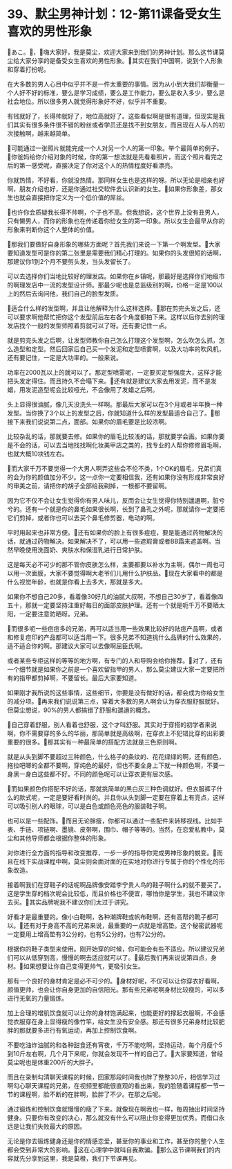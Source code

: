 # 39、默尘男神计划：12-第11课备受女生喜欢的男性形象

🎼あこ。🎼，🎼嗨大家好，我是莫尘，欢迎大家来到我们的男神计划。那么这节课莫尘给大家分享的是备受女生喜欢的男性形象。🎼其实在我们中国啊，说到个人形象和穿着打扮呢。

在大多数的男人心目中似乎并不是一件太重要的事情。因为从小到大我们却衡量一个人好不好的标准，要么是学习成绩，要么是工作能力，要么是收入多少，要么是社会地位。所以很多男人就觉得形象好不好，似乎并不重要。

有钱就好了，长得帅就好了，地位高就好了。这些看似啊是很有道理，但现实是我们其实有很多条件很不错的粉丝或者学员还是找不到女朋友，而且现在人与人的初次接触啊，越来越简单。

🎼可能通过一张照片就能完成一个人对另一个人的第一印象。举个最简单的例子。🎼你爸妈给你介绍对象的时候，你的第一想法就是先看看照片，而这个照片看完之后的第一感受呢，直接决定了你对这个人的热情程度好看漂亮。

你就热情，不好看，你就没热情。那同样女生也是这样的呀。所以无论是相亲也好啊，朋友介绍也好，还是你通过社交软件去认识新的女生。🎼如果你形象差，那女生也就会直接把你定义为一个低价值的屌丝。

🎼也许你会质疑我长得不帅啊，个子也不高。但我想说，这个世界上没有丑男人，只有懒男人，而你的形象也在传递着你给女生的第一印象。所以女生会最早从你的形象来判断你这个人整体的价值。

🎼那我们要做好自身形象的哪些方面呢？首先我们来说一下第一个啊发型。🎼大家要知道发型可是你的第二张里是需要我们精心打理的。如果你的头发很短的话啊，那建议你1到2个月不要剪头发，当头发留长了。

可以去选择你们当地比较好的理发店。如果你在乡镇呢，那最好是选择你们地级市的啊理发店中一流的发型设计师。那最少呢也是总监级别的啊，价格一定是100以上的然后去询问他，我们自己的脸型发质。

🎼适合什么样的发型啊，并且让他解释为什么这样选择。🎼那在剪完头发之后，还可以要求啊他帮忙把你这个发型前后左右各个角度都拍下来。这样以后你去别的理发店找个一般的发型师照着剪就可以了呀。还有要记住一点。

就是剪完头发之后啊，让发型师教你自己怎么打理这个发型啊，怎么吹怎么抓，怎么造型和定型。然后回家后自己买一个发泥和定型喷雾啊，以及大功率的吹风机，还有要记住，一定是大功率的。一般来说。

功率在2000瓦以上的就可以了。那定型喷雾呢，一定要买定型强度大，这样才能把头发定得住。而且持久不会塌下来。🎼还有就是建议大家去用发泥，而不是发蜡，用发泥造型呢会比较哑光，不会像用了发蜡之后啊。

头上显得很油腻，像几天没洗头一样啊。那最后大家可以在3个月或者半年换一种发型。当你换了3个以上的发型之后，你就知道什么样的发型最适合自己了。🎼那接下来我们说说第二点，面部。如果你的眉毛要是比较浓啊。

比较杂乱的话，那就要去修。如果你的眉毛比较浅的话，那就要学会画。如果你要是不会的话，可以去当地找找啊化妆美甲店之类的，找专业的人帮你修修眉毛啊，也就大概10块钱左右。

🎼而大家千万不要觉得一个大男人啊弄这些会不伦不类，1个OK的眉毛，兄弟们真的会为你的颜值加分不少。这一点你一定要相信我，还有如果你没有形成非常良好的审美之前，请把你的胡子全部给我剃掉，一根都不要留啊。

因为它不仅不会让女生觉得你有男人味儿，反而会让女生觉得你特别邋遢啊，脏兮兮的。还有一个就是你的鼻毛如果很长啊，长到了鼻孔之外呢，那就请你一定要把它们剪掉，或者你也可以去买个鼻毛修剪器，电动的啊。

平时用起来也非常方便。🎼还有如果你的脸上有很多痘痘，要是能通过药物解决的话，就通过药物解决。如果解决不了，可以用一些遮瑕膏或者BB霜来遮盖啊。当然早晚使用洗面奶、爽肤水和保湿乳进行日常护肤。

这是每天必不可少的那不管你皮肤怎么样，主要都要以补水为主啊，偶尔一周也可以用一次面膜，大家不要觉得啊大老爷们儿用什么护肤品。🎼现在大家看中的都是什么视觉年龄，也就是你看上去多大，那就是多大。

如果你不想自己20多，看着像30好几的油腻大叔啊，不想自己30岁了，看着像四五十，那就一定要坚持注重好每日的面部皮肤护理。还有一个就是呃千万不要晒太阳，一定要注意防晒呀。兄弟。

🎼而很多呃一些痘痘多的兄弟，再可以适当用一些效果比较好的祛痘产品啊，或者和修复痘印的产品都可以适当用一下。很多兄弟不知道挑什么品牌的什么效果的，适不适合你的啊。那建议大家可以去像啊屈臣氏啊。

或者某些专柜这样的等等的地方啊，有专门的人和导购会给你推荐。🎼对了，还有一个细节就是如果你之前是一个喜欢留指甲的男人，那么莫尘建议大家一定要把所有的指甲都剪掉啊，不要留长。最后大家要知道。

如果刚才我所说的这些事情，这些细节，你要是没有做好的话，都会成为你给女生的减分项。🎼再来我们说说第三点，穿着大多数的男人啊会认为穿衣服舒服就好。但莫尘想说，90%的男人都搞错了舒服和邋遢的概念。

🎼自己穿着舒服，别人看着也舒服，这个才叫舒服。其实对于穿搭的初学者来说啊，你不需要穿的多么的华丽，那简单就是高级啊，在穿衣上不犯错比穿的出彩要重要的很多。🎼那其实有一种最简单的搭配方法就是三色原则啊。

就是从头到脚不要超过三种颜色，什么格子的条纹的、花花绿绿的啊，还有颜色，拖拉吧唧的全都不要啊，穿纯色的最好，但也不要全身上下就一种颜色啊，不要一身黑一身白这些都不好。不同的颜色呢可以让穿衣更有层次感。

🎼而如果颜色你搭配不好的话，那就挑简单的黑白灰三种色调就好。但衣服裤子什么的款式呢，一定是要好看时尚的。并且你从头到脚一定要在穿着上有亮点，这样可以吸引别人的眼球，可以是白色或颜色亮色的服装鞋子啊。

也可以是一些配饰。🎼而且无论胖瘦，你都可以通过一些配件来转移视线。比如手表、手链、项链啊、墨镜、皮带啊，围巾、帽子等等的。当然，在恋爱私教中，莫尘和其他导师都会根据你整体的形象。

对你进行全方面的指导和改变推荐，一步一步的指导你完成男神形象的蜕变。🎼而且在线下实战课程中啊，莫尘则会面对面的在实地对你进行专属于你的个性化的形象改造。

接着啊我们在穿鞋子的话呢啊品牌像安踏李宁贵人鸟的鞋子啊什么的就不要买了。这是学生穿的档次呢会比较低，而且价格也不便宜，哪怕你是学生，我也不建议你去买。🎼其实品牌呢我不建议你们太过于讲究。

好看才是最重要的。像小白鞋啊，各种潮牌鞋或帆布鞋啊，还有高帮的靴子都可以。🎼还有对于身高不高的兄弟来说，最重要的一点就是增高垫。这个秘密武器呢一定要用上增高垫有3公分的，也有5公分的，也有7公分的。

根据你的鞋子类型来使用。刚开始穿的时候，你可能会有些不适应。所以建议兄弟们可以从低穿到高，慢慢的啊去适应就可以了。🎼最后我们再来说说第四点，身材。🎼如果想要让你自己变得更帅气，更吸引女生。

那有一个良好的身材肯定是必不可少的。🎼身材好呢，不仅可以让你穿衣好看啊，颜值更帅，也会让你自身更加的自信阳光。那有些兄弟呢啊身材比较瘦的，可以多进行无氧的力量锻炼。

加上合理的增肌饮食就可以让你的身材饱满起来，也能更好的撑起衣服啊，不会感觉衣服穿在身上显得瘦的像竹竿，给女生没有安全感。那还有很多兄弟身材比较肥胖的那就要多进行有氧运动，再加上控制饮食啊。

不要吃油炸油腻的和各种甜食还有宵夜，千万不能吃啊，坚持运动，每个月瘦个5到10斤左右啊，几个月下来呢，你就会发现不一样的自己了。🎼大家要知道，曾经莫尘呢也是体重200斤的大胖子。

而且在录制勾清聊天课程的时候，回家那段时间我也胖了整整30斤，相信学习过啊勾心聊天课程的兄弟，在视频里都能很直观的看出来，我的脸随着课程都一节一节的课程啊，脸不断的在胖啊，脸胖了不少。在那之后呢。

通过锻炼和控制饮食就慢慢的瘦了下来。就像现在啊我也一样，每周抽出时间坚持健身。只要你有改变的决心，那么就没有什么可以阻止你变得更加优秀。而借口永远是让我们失败最大的原因。

无论是你去锻炼健身还是你的情感恋爱，甚至你的事业和工作，甚至你的整个人生都会受到非常大的影响。🎼这在心理学中就叫自我欺骗。🎼那么这节课啊我们的内容就先分享到这里，我是莫橙，我们下节课再见。

